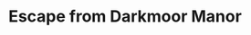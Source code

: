 ---
title: Escape from Darkmoor Manor
developer: Inertia Software
image: Darkmoor.jpg
link: https://itunes.apple.com/us/app/darkmoor-manor-free-version/id646793963
ios: https://itunes.apple.com/us/app/darkmoor-manor-free-version/id646793963
android: https://play.google.com/store/apps/details?id=com.inertiasoftware.darkmoorpaid
amazon: http://www.amazon.com/Inertiasoft-ltd-Darkmoor-Manor/dp/B00DRGBANK
---